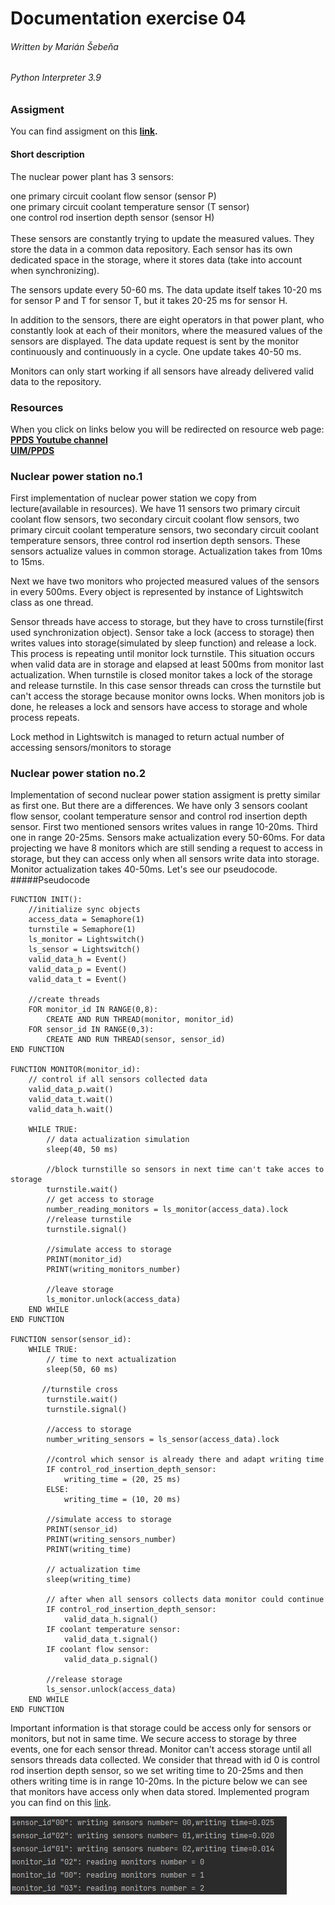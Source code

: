 # Documentation exercise 04
###### Written by Marián Šebeňa
###### Python Interpreter 3.9
### Assigment 
You can find assigment on this  **[link](https://uim.fei.stuba.sk/i-ppds/4-cvicenie-vecerajuci-filozofi-atomova-elektraren-%f0%9f%8d%bd%ef%b8%8f/).** 
#### Short description 
The nuclear power plant has 3 sensors:

one primary circuit coolant flow sensor (sensor P)<br/>
one primary circuit coolant temperature sensor (T sensor)<br/>
one control rod insertion depth sensor (sensor H)<br/><br/>
These sensors are constantly trying to update the measured values. They store the data in a common data repository. Each sensor has its own dedicated space in the storage, where it stores data (take into account when synchronizing).

The sensors update every 50-60 ms. The data update itself takes 10-20 ms for sensor P and T for sensor T, but it takes 20-25 ms for sensor H.

In addition to the sensors, there are eight operators in that power plant, who constantly look at each of their monitors, where the measured values ​​of the sensors are displayed. The data update request is sent by the monitor continuously and continuously in a cycle. One update takes 40-50 ms.

Monitors can only start working if all sensors have already delivered valid data to the repository.
### Resources
When you click on links below you will be redirected on resource web page: </br>
**[PPDS Youtube channel](https://www.youtube.com/channel/UCnTxtvNFlicb2Mn0a6w8N-A)** <br/>
**[UIM/PPDS](https://uim.fei.stuba.sk/i-ppds/2-cvicenie-turniket-bariera-%f0%9f%9a%a7/?%2F)** <br/>

### Nuclear power station no.1
First implementation of nuclear power station we copy from lecture(available in resources). We have 11 sensors two primary circuit coolant flow sensors,
two secondary circuit coolant flow sensors, two primary circuit coolant temperature sensors,
two secondary circuit coolant temperature sensors, three control rod insertion depth sensors. These sensors actualize
values in common storage. Actualization takes from 10ms to 15ms.

Next we have two monitors who projected measured values of the sensors in every 500ms.
Every object is represented by instance of Lightswitch class as one thread. 

Sensor threads have access to storage, but they have to cross turnstile(first used synchronization object). Sensor take
a lock (access to storage) then writes values into storage(simulated by sleep function) and release a lock. This process
is repeating until monitor lock turnstile. This situation occurs when valid data are in storage and
elapsed at least 500ms from monitor last actualization. When turnstile is closed monitor takes a lock of the storage and release
turnstile. In this case sensor threads can cross the turnstile but can't access the storage because monitor owns locks.
When monitors job is done, he releases a lock and sensors have access to storage and whole process repeats.

Lock method in Lightswitch is managed to return actual number of accessing sensors/monitors to storage

### Nuclear power station no.2
Implementation of second nuclear power station assigment is pretty similar as first one. But there
are a differences. We have only 3 sensors coolant flow sensor, coolant temperature sensor and control rod insertion depth sensor. 
First two mentioned sensors writes values in range 10-20ms. Third one in range 20-25ms. Sensors make actualization every 50-60ms.
For data projecting we have 8 monitors which are still sending a request to access in storage, but they can access only when all
sensors write data into storage. Monitor actualization takes 40-50ms. Let's see our pseudocode.
#####Pseudocode
```
FUNCTION INIT():
    //initialize sync objects
    access_data = Semaphore(1)
    turnstile = Semaphore(1)
    ls_monitor = Lightswitch()
    ls_sensor = Lightswitch()
    valid_data_h = Event()
    valid_data_p = Event()
    valid_data_t = Event()

    //create threads
    FOR monitor_id IN RANGE(0,8):
        CREATE AND RUN THREAD(monitor, monitor_id)
    FOR sensor_id IN RANGE(0,3):
        CREATE AND RUN THREAD(sensor, sensor_id)
END FUNCTION

FUNCTION MONITOR(monitor_id):
    // control if all sensors collected data
    valid_data_p.wait()
    valid_data_t.wait()
    valid_data_h.wait()

    WHILE TRUE:
        // data actualization simulation
        sleep(40, 50 ms)
        
        //block turnstille so sensors in next time can't take acces to storage
        turnstile.wait()
        // get access to storage
        number_reading_monitors = ls_monitor(access_data).lock
        //release turnstile
        turnstile.signal()
        
        //simulate access to storage
        PRINT(monitor_id)
        PRINT(writing_monitors_number) 
        
        //leave storage  
        ls_monitor.unlock(access_data)
    END WHILE
END FUNCTION

FUNCTION sensor(sensor_id):
    WHILE TRUE:
        // time to next actualization
        sleep(50, 60 ms)
       
       //turnstile cross
        turnstile.wait()
        turnstile.signal()
        
        //access to storage
        number_writing_sensors = ls_sensor(access_data).lock

        //control which sensor is already there and adapt writing time
        IF control_rod_insertion_depth_sensor:
            writing_time = (20, 25 ms)
        ELSE:
            writing_time = (10, 20 ms)

        //simulate access to storage
        PRINT(sensor_id)
        PRINT(writing_sensors_number)   
        PRINT(writing_time)      
       
        // actualization time
        sleep(writing_time)

        // after when all sensors collects data monitor could continue
        IF control_rod_insertion_depth_sensor:
            valid_data_h.signal()
        IF coolant temperature sensor:
            valid_data_t.signal()
        IF coolant flow sensor:
            valid_data_p.signal()
        
        //release storage
        ls_sensor.unlock(access_data)
    END WHILE
END FUNCTION
```

Important information is that storage could be access only for sensors or monitors, but not in same time. 
We secure access to storage by three events, one for each sensor thread.
Monitor can't access storage until all sensors threads data collected. We consider that thread with id 0 is
control rod insertion depth sensor, so we set writing time to 20-25ms and then others writing time is 
in range 10-20ms. In the picture below we can see that monitors have access only when data stored. Implemented
program you can find on this [link](/nuclear_power_station_2/nuclear_power_station_2.py).

![plot](./img/execution.jpg)